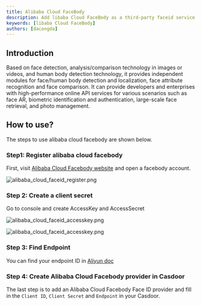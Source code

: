 ```yaml
---
title: Alibaba Cloud FaceBody
description: Add libaba Cloud FaceBody as a third-party faceid service to complete authentication
keywords: [libaba Cloud FaceBody]
authors: [dacongda]
---
```


## Introduction

Based on face detection, analysis/comparison technology in images or videos, and human body detection technology, it provides independent modules for face/human body detection and localization, face attribute recognition and face comparison. It can provide developers and enterprises with high-performance online API services for various scenarios such as face AR, biometric identification and authentication, large-scale face retrieval, and photo management.

## How to use?

The steps to use alibaba cloud facebody are shown below.

### Step1: Register alibaba cloud facebody

First, visit [Alibaba Cloud Facebody website](https://vision.aliyun.com/facebody) and open a facebody account.

![alibaba_cloud_faceid_register.png](/img/providers/faceid/alibaba_cloud_faceid_register.png)

### Step 2: Create a client secret

Go to console and create AccessKey and AccessSecret

![alibaba_cloud_faceid_accesskey.png](/img/providers/faceid/alibaba_cloud_faceid_accesskey.png)


![alibaba_cloud_faceid_accesskey.png](/img/providers/faceid/alibaba_cloud_faceid_create_accesskey.png)


### Step 3: Find Endpoint

You can find your endpoint ID in [Aliyun doc](https://help.aliyun.com/document_detail/40654.html)


### Step 4: Create Alibaba Cloud Facebody provider in Casdoor

The last step is to add an Alibaba Cloud Facebody Face ID provider and fill in the `Client ID`, `Client Secret` and `Endpoint` in your Casdoor.